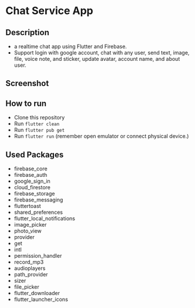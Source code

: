 # Chat Service App

## Description
* a realtime chat app using Flutter and Firebase.
* Support login with google account, chat with any user, send text, image, file, voice note, and sticker, update avatar, account name, and about user.

## Screenshot


## How to run
* Clone this repository
* Run `flutter clean`
* Run `flutter pub get`
* Run `flutter run` (remember open emulator or connect physical device.)

## Used Packages
* firebase_core
* firebase_auth
* google_sign_in
* cloud_firestore
* firebase_storage
* firebase_messaging
* fluttertoast
* shared_preferences
* flutter_local_notifications
* image_picker
* photo_view
* provider
* get
* intl
* permission_handler
* record_mp3
* audioplayers
* path_provider
* sizer
* file_picker
* flutter_downloader
* flutter_launcher_icons